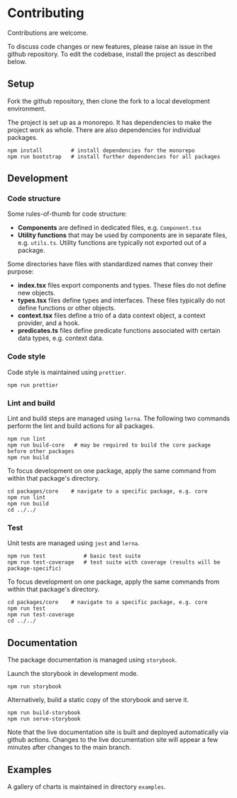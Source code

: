 # Contributing

Contributions are welcome.

To discuss code changes or new features, please raise an issue in the github repository.
To edit the codebase, install the project as described below.

## Setup

Fork the github repository, then clone the fork to a local development environment.

The project is set up as a monorepo.
It has dependencies to make the project work as whole.
There are also dependencies for individual packages.

```
npm install         # install dependencies for the monorepo
npm run bootstrap   # install further dependencies for all packages
```

## Development

### Code structure

Some rules-of-thumb for code structure:

-   **Components** are defined in dedicated files, e.g. `Component.tsx`
-   **Utility functions** that may be used by components are in separate files, e.g. `utils.ts`. Utility functions are typically not exported out of a package.

Some directories have files with standardized names that convey their purpose:

-   **index.tsx** files export components and types. These files do not define new objects.
-   **types.tsx** files define types and interfaces. These files typically do not define functions or other objects.
-   **context.tsx** files define a trio of a data context object, a context provider, and a hook.
-   **predicates.ts** files define predicate functions associated with certain data types, e.g. context data.

### Code style

Code style is maintained using `prettier`.

```
npm run prettier
```

### Lint and build

Lint and build steps are managed using `lerna`. The following two commands perform the lint and build actions for all packages.

```
npm run lint
npm run build-core   # may be required to build the core package before other packages
npm run build
```

To focus development on one package, apply the same command from within that package's directory.

```
cd packages/core    # navigate to a specific package, e.g. core
npm run lint
npm run build
cd ../../
```

### Test

Unit tests are managed using `jest` and `lerna`.

```
npm run test            # basic test suite
npm run test-coverage   # test suite with coverage (results will be package-specific)
```

To focus development on one package, apply the same commands from within that package's directory.

```
cd packages/core    # navigate to a specific package, e.g. core
npm run test
npm run test-coverage
cd ../../
```

## Documentation

The package documentation is managed using `storybook`.

Launch the storybook in development mode.

```
npm run storybook
```

Alternatively, build a static copy of the storybook and serve it.

```
npm run build-storybook
npm run serve-storybook
```

Note that the live documentation site is built and deployed automatically via github actions.
Changes to the live documentation site will appear a few minutes after changes to the main branch.

## Examples

A gallery of charts is maintained in directory `examples`.
